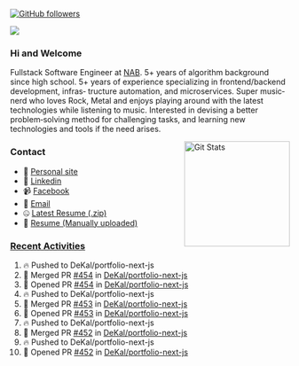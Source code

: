 [![GitHub followers](https://img.shields.io/github/followers/DeKal?label=Follow%20at%20GitHub&style=for-the-badge)](https://github.com/DeKal)

<img
  src="https://cr-ss-service.azurewebsites.net/api/ScreenShot?widget=summary&username=DeKal&badges=3&width=300&style=--header-bg-color:%23000;--border-radius:10px"
/>

### Hi and Welcome 
Fullstack Software Engineer at [NAB](https://www.nab.com.au/). 5+ years of algorithm background since high school. 5+ years of experience specializing in frontend/backend development, infras‐ tructure automation, and microservices. Super music‐nerd who loves Rock, Metal and enjoys playing around with the latest technologies while listening to music. Interested in devising a better problem‐solving method for challenging tasks, and learning new technologies and tools if the need arises.


<a href="https://phatho-folio.now.sh/"><img alt="Git Stats" src="https://github-readme-stats.vercel.app/api?username=DeKal&show_icons=true&theme=merko&count_private=true" align="right" height="190" /></a>


### Contact

- 💬 [Personal site](https://phatho-folio.now.sh/)
- 🔗 [Linkedin](https://www.linkedin.com/in/phat-ho/)
- 📹 [Facebook](https://www.facebook.com/dekal.dev)
- 📧 <a href="mailto:hohuuphat22@gmail.com">Email</a>
- 🤐 <a id="raw-url" href="https://nightly.link/DeKal/dekal-cv-v2/workflows/build/main/huuphatho_cv.zip">Latest Resume (.zip)</a>
- 📄 <a id="raw-url" href="https://raw.githubusercontent.com/DeKal/DeKal/master/cv/phathuuho_cv.pdf">Resume (Manually uploaded)</a>


### [Recent Activities](https://github.com/DeKal/github-activity-readme)
<!--START_SECTION:activity-->
1. 🔥 Pushed to DeKal/portfolio-next-js
2. 🎉 Merged PR [#454](https://github.com/DeKal/portfolio-next-js/pull/454) in [DeKal/portfolio-next-js](https://github.com/DeKal/portfolio-next-js)
3. 💪 Opened PR [#454](https://github.com/DeKal/portfolio-next-js/pull/454) in [DeKal/portfolio-next-js](https://github.com/DeKal/portfolio-next-js)
4. 🔥 Pushed to DeKal/portfolio-next-js
5. 🎉 Merged PR [#453](https://github.com/DeKal/portfolio-next-js/pull/453) in [DeKal/portfolio-next-js](https://github.com/DeKal/portfolio-next-js)
6. 💪 Opened PR [#453](https://github.com/DeKal/portfolio-next-js/pull/453) in [DeKal/portfolio-next-js](https://github.com/DeKal/portfolio-next-js)
7. 🔥 Pushed to DeKal/portfolio-next-js
8. 🎉 Merged PR [#452](https://github.com/DeKal/portfolio-next-js/pull/452) in [DeKal/portfolio-next-js](https://github.com/DeKal/portfolio-next-js)
9. 🔥 Pushed to DeKal/portfolio-next-js
10. 💪 Opened PR [#452](https://github.com/DeKal/portfolio-next-js/pull/452) in [DeKal/portfolio-next-js](https://github.com/DeKal/portfolio-next-js)
<!--END_SECTION:activity-->
